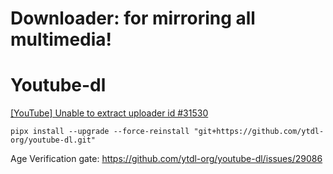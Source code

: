 # Downloader: for mirroring all multimedia!

# Youtube-dl
[[YouTube] Unable to extract uploader id #31530](https://github.com/ytdl-org/youtube-dl/issues/31530#issuecomment-1435975611)

`pipx install --upgrade --force-reinstall "git+https://github.com/ytdl-org/youtube-dl.git"`

Age Verification gate: https://github.com/ytdl-org/youtube-dl/issues/29086
